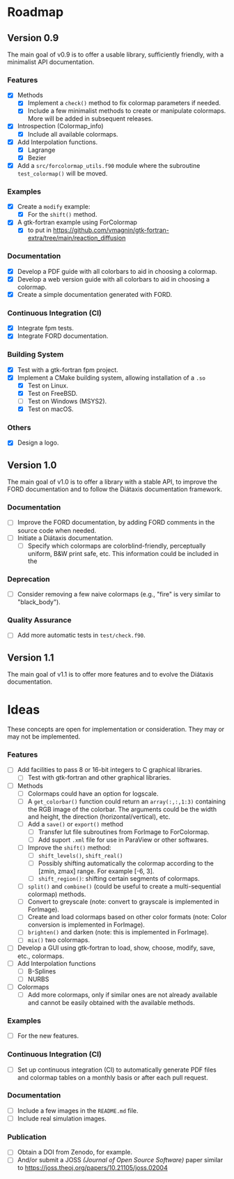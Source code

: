 # Roadmap

## Version 0.9

The main goal of v0.9 is to offer a usable library, sufficiently friendly, with a minimalist API documentation.

### Features

- [x] Methods
  - [x] Implement a `check()` method to fix colormap parameters if needed.
  - [x] Include a few minimalist methods to create or manipulate colormaps. More will be added in subsequent releases.
- [x] Introspection (Colormap_info)
    - [x] Include all available colormaps.
- [x] Add Interpolation functions.
  - [x] Lagrange
  - [x] Bezier
- [x] Add a `src/forcolormap_utils.f90` module where the subroutine `test_colormap()` will be moved.

### Examples

- [x] Create a `modify` example:
  - [x] For the `shift()` method.
- [x] A gtk-fortran example using ForColormap
  - [x] to put in https://github.com/vmagnin/gtk-fortran-extra/tree/main/reaction_diffusion

### Documentation

- [x] Develop a PDF guide with all colorbars to aid in choosing a colormap.
- [x] Develop a web version guide with all colorbars to aid in choosing a colormap.
- [x] Create a simple documentation generated with FORD.

### Continuous Integration (CI)

- [x] Integrate fpm tests.
- [x] Integrate FORD documentation.

### Building System

- [x] Test with a gtk-fortran fpm project.
- [x] Implement a CMake building system, allowing installation of a `.so`
    - [x] Test on Linux.
    - [x] Test on FreeBSD.
    - [ ] Test on Windows (MSYS2).
    - [x] Test on macOS.

### Others

- [x] Design a logo.

<!-- ### Bug Fixes -->



## Version 1.0

The main goal of v1.0 is to offer a library with a stable API, to improve the FORD documentation and to follow the Diátaxis documentation framework.

### Documentation

- [ ] Improve the FORD documentation, by adding FORD comments in the source code when needed.
- [ ] Initiate a Diátaxis documentation.
    - [ ] Specify which colormaps are colorblind-friendly, perceptually uniform, B&W print safe, etc. This information could be included in the 

### Deprecation

- [ ] Consider removing a few naive colormaps (e.g., "fire" is very similar to "black_body").

### Quality Assurance

- [ ] Add more automatic tests in `test/check.f90`.



## Version 1.1

The main goal of v1.1 is to offer more features and to evolve the Diátaxis documentation.


# Ideas

These concepts are open for implementation or consideration. They may or may not be implemented.

### Features
- [ ] Add facilities to pass 8 or 16-bit integers to C graphical libraries.
    - [ ] Test with gtk-fortran and other graphical libraries.
- [ ] Methods
  - [ ] Colormaps could have an option for logscale.
  - [ ] A `get_colorbar()` function could return an `array(:,:,1:3)` containing the RGB image of the colorbar. The arguments could be the width and height, the direction (horizontal/vertical), etc.
  - [ ] Add a `save()` or `export()` method
    - [ ] Transfer lut file subroutines from ForImage to ForColormap.
    - [ ] Add suport `.xml` file for use in ParaView or other softwares.
  - [ ] Improve the `shift()` method: 
    - [ ] `shift_levels()`, `shift_real()`
    - [ ] Possibly shifting automatically the colormap according to the [zmin, zmax] range. For example [-6, 3].
    - [ ] `shift_region()`: shifting certain segments of colormaps.
  - [ ] `split()` and `combine()` (could be useful to create a multi-sequential colormap) methods.
  - [ ] Convert to greyscale (note: convert to grayscale is implemented in ForImage).
  - [ ] Create and load colormaps based on other color formats (note: Color conversion is implemented in ForImage).
  - [ ] `brighten()` and darken (note: this is implemented in ForImage).
  - [ ] `mix()` two colormaps.
- [ ] Develop a GUI using gtk-fortran to load, show, choose, modify, save, etc., colormaps.
- [ ] Add Interpolation functions
  - [ ] B-Splines
  - [ ] NURBS
- [ ] Colormaps
  - [ ] Add more colormaps, only if similar ones are not already available and cannot be easily obtained with the available methods.

### Examples

- [ ] For the new features.

### Continuous Integration (CI)

- [ ] Set up continuous integration (CI) to automatically generate PDF files and colormap tables on a monthly basis or after each pull request.

### Documentation

- [ ] Include a few images in the `README.md` file.
- [ ] Include real simulation images.

### Publication

- [ ] Obtain a DOI from Zenodo, for example.
- [ ] And/or submit a JOSS *(Journal of Open Source Software)* paper similar to https://joss.theoj.org/papers/10.21105/joss.02004
